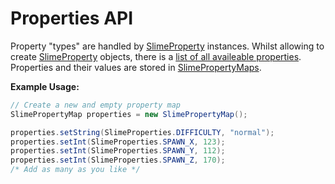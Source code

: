 # Properties API

Property "types" are handled by [SlimeProperty][1] instances. Whilst allowing to create [SlimeProperty][1] objects, there is a [list of all availeable properties][2]. Properties and their values are stored in [SlimePropertyMaps][3].


**Example Usage:**
```java
// Create a new and empty property map
SlimePropertyMap properties = new SlimePropertyMap();

properties.setString(SlimeProperties.DIFFICULTY, "normal");
properties.setInt(SlimeProperties.SPAWN_X, 123);
properties.setInt(SlimeProperties.SPAWN_Y, 112);
properties.setInt(SlimeProperties.SPAWN_Z, 170);
/* Add as many as you like */
```


[1]: ../../slimeworldmanager-api/src/main/java/com/grinderwolf/swm/api/world/properties/SlimeProperty.java
[2]: ../../slimeworldmanager-api/src/main/java/com/grinderwolf/swm/api/world/properties/SlimeProperties.java
[3]: ../../slimeworldmanager-api/src/main/java/com/grinderwolf/swm/api/world/properties/SlimePropertyMap.java
